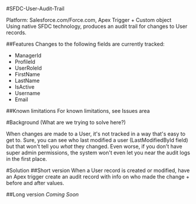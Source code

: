 #SFDC-User-Audit-Trail

Platform: Salesforce.com/Force.com, Apex Trigger + Custom object  
Using native SFDC technology, produces an audit trail for changes to User records.

##Features
Changes to the following fields are currently tracked:
* ManagerId
* ProfileId
* UserRoleId
* FirstName
* LastName
* IsActive
* Username
* Email

##Known limitations
For known limitations, see Issues area

#Background (What are we trying to solve here?)

When changes are made to a User, it's not tracked in a way that's easy to get to. Sure, you can see who last modified a user (LastModifiedById field) but that won't tell you *what* they changed. Even worse, if you don't have super admin permissions, the system won't even let you near the audit logs in the first place.

#Solution
##Short version
When a User record is created or modified, have an Apex trigger create an audit record with info on who made the change + before and after values.

##Long version
_Coming Soon<TM>_

